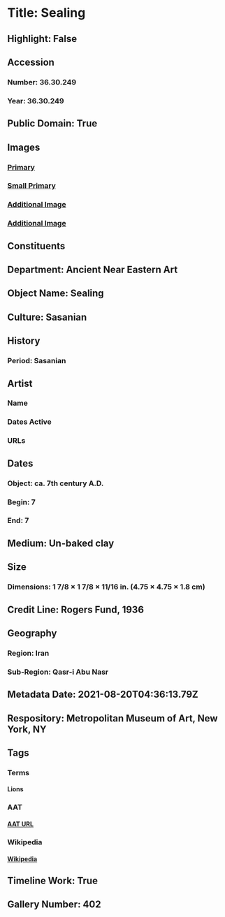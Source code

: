 # Title: Sealing
## Highlight: False
## Accession
### Number: 36.30.249
### Year: 36.30.249
## Public Domain: True
## Images
### [Primary](https://images.metmuseum.org/CRDImages/an/original/DP-15406-017.jpg)
### [Small Primary](https://images.metmuseum.org/CRDImages/an/web-large/DP-15406-017.jpg)
### [Additional Image](https://images.metmuseum.org/CRDImages/an/original/ME36_30_249.jpg)
### [Additional Image](https://images.metmuseum.org/CRDImages/an/original/DP-15406-018.jpg)
## Constituents
## Department: Ancient Near Eastern Art
## Object Name: Sealing
## Culture: Sasanian
## History
### Period: Sasanian
## Artist
### Name
### Dates Active
### URLs
## Dates
### Object: ca. 7th century A.D.
### Begin: 7
### End: 7
## Medium: Un-baked clay
## Size
### Dimensions: 1 7/8 × 1 7/8 × 11/16 in. (4.75 × 4.75 × 1.8 cm)
## Credit Line: Rogers Fund, 1936
## Geography
### Region: Iran
### Sub-Region: Qasr-i Abu Nasr
## Metadata Date: 2021-08-20T04:36:13.79Z
## Respository: Metropolitan Museum of Art, New York, NY
## Tags
### Terms
#### Lions
### AAT
#### [AAT URL](http://vocab.getty.edu/page/aat/300310388)
### Wikipedia
#### [Wikipedia]()
## Timeline Work: True
## Gallery Number: 402